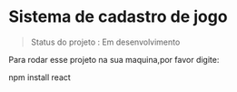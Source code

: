 <h1>Sistema de cadastro de jogo</h1>

> Status do projeto : Em desenvolvimento

Para rodar esse projeto na sua maquina,por favor digite: 

 npm install react
